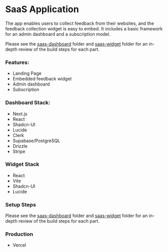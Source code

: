 # SaaS Application

The app enables users to collect feedback from their websites, and the feedback collection widget is easy to embed. It includes a basic framework for an admin dashboard and a subscription model. 

Please see the [saas-dashboard](./saas-dashboard) folder and [saas-widget](./saas-widget) folder for an in-depth review of the build steps for each part.

### Features:
- Landing Page
- Embedded feedback widget
- Admin dashboard
- Subscription 

### Dashboard Stack:
- Next.js
- React
- Shadcn-UI
- Lucide
- Clerk
- Supabase/PostgreSQL
- Drizzle
- Stripe

### Widget Stack
- React
- Vite
- Shadcn-UI
- Lucide

### Setup Steps
Please see the [saas-dashboard](./saas-dashboard) folder and [saas-widget](./saas-widget) folder for an in-depth review of the build steps for each part.

### Production
- Vercel
